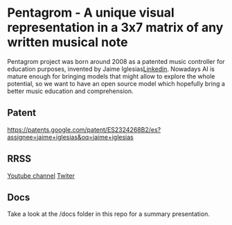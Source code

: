 # Pentagrom - A unique visual representation in a 3x7 matrix of any written musical note

Pentagrom project was born around 2008 as a patented music controller for education purposes, invented by Jaime Iglesias[Linkedin](https://es.linkedin.com/in/jaimeiglesias/ "Linkedin Jaime Iglesias Álvaro-Gracia").
Nowadays AI is mature enough for bringing models that might allow to explore the whole potential, so we want to have an open source model which hopefully bring a better music education and comprehension.

## Patent

<https://patents.google.com/patent/ES2324268B2/es?assignee=jaime+iglesias&oq=jaime+iglesias>

## RRSS

[Youtube channel](https://www.youtube.com/@pentagrom_es2489/videos)
[Twiter](https://twitter.com/Pentagrom)

## Docs

Take a look at the /docs folder in this repo for a summary presentation.
